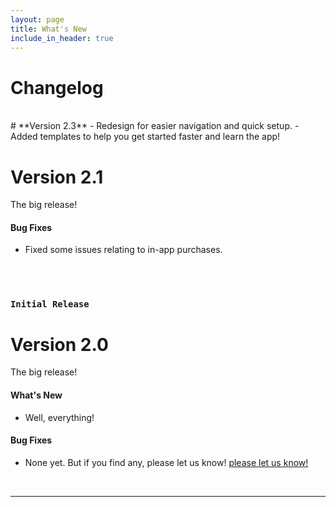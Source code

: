 ```yaml
---
layout: page
title: What's New
include_in_header: true
---
```


# Changelog
<br>
# **Version 2.3**
- Redesign for easier navigation and quick setup.
- Added templates to help you get started faster and learn the app!

<br>

# **Version 2.1**
The big release!

#### Bug Fixes
- Fixed some issues relating to in-app purchases. 

<br>

<br>

### `Initial Release`
# **Version 2.0**
The big release!

#### What's New
- Well, everything!

#### Bug Fixes
- None yet. But if you find any, please let us know! [please let us know!](hello@summoningstone.app)

<br>

________
